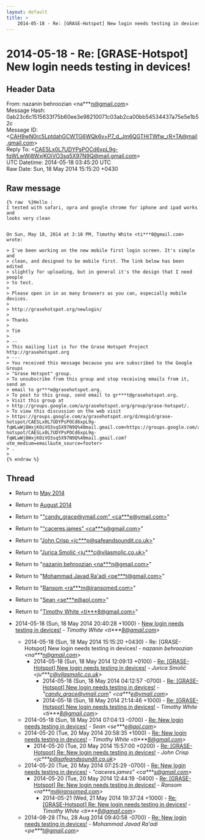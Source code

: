 ```yaml
---
layout: default
title: >
    2014-05-18 - Re: [GRASE-Hotspot] New login needs testing in devices!
---
```


# 2014-05-18 - Re: [GRASE-Hotspot] New login needs testing in devices!

## Header Data

From: nazanin behroozian \<na***n@gmail.com\><br>
Message Hash: 0ab23c6c1515633f75b60ee3e98210071c03ab2ca00bb54534437a75e5e1b52c<br>
Message ID: \<CAH9wN0rc5LptdahGCWTG6WQk6v+P7_d_Jm6QGTHiTWfw_rR+TA@mail.gmail.com\><br>
Reply To: \<CAESLx0L7UDYPsPOCd6xpL9g-fqWLwWj8WxjKOiVO3sq5X97N9Q@mail.gmail.com\><br>
UTC Datetime: 2014-05-18 03:45:20 UTC<br>
Raw Date: Sun, 18 May 2014 15:15:20 +0430<br>

## Raw message

```
{% raw  %}Hello :
I tested with safari, opra and google chrome for iphone and ipad works and
looks very clean


On Sun, May 18, 2014 at 3:10 PM, Timothy White <ti***8@gmail.com> wrote:

> I've been working on the new mobile first login screen. It's simple and
> clean, and designed to be mobile first. The link below has been edited
> slightly for uploading, but in general it's the design that I need people
> to test.
>
> Please open in in as many browsers as you can, especially mobile devices.
>
> http://grasehotspot.org/newlogin/
>
> Thanks
>
> Tim
>
> --
> This mailing list is for the Grase Hotspot Project http://grasehotspot.org
> ---
> You received this message because you are subscribed to the Google Groups
> "Grase Hotspot" group.
> To unsubscribe from this group and stop receiving emails from it, send an
> email to gr***e@grasehotspot.org.
> To post to this group, send email to gr***t@grasehotspot.org.
> Visit this group at
> http://groups.google.com/a/grasehotspot.org/group/grase-hotspot/.
> To view this discussion on the web visit
> https://groups.google.com/a/grasehotspot.org/d/msgid/grase-hotspot/CAESLx0L7UDYPsPOCd6xpL9g-fqWLwWj8WxjKOiVO3sq5X97N9Q%40mail.gmail.com<https://groups.google.com/a/grasehotspot.org/d/msgid/grase-hotspot/CAESLx0L7UDYPsPOCd6xpL9g-fqWLwWj8WxjKOiVO3sq5X97N9Q%40mail.gmail.com?utm_medium=email&utm_source=footer>
> .
>
{% endraw %}
```

## Thread

+ Return to [May 2014](/archive/2014/05)
+ Return to [August 2014](/archive/2014/08)

+ Return to "["candy_grace@ymail.com" <ca***e<span>@</span>ymail.com>](/authors/ca___e_at_ymail_com)"
+ Return to "["caceres.james" <ca***s<span>@</span>gmail.com>](/authors/ca___s_at_gmail_com)"
+ Return to "[John Crisp <jc***p<span>@</span>safeandsoundit.co.uk>](/authors/jc___p_at_safeandsoundit_co_uk)"
+ Return to "[Jurica Smolić <ju***c<span>@</span>vilasmolic.co.uk>](/authors/ju___c_at_vilasmolic_co_uk)"
+ Return to "[nazanin behroozian <na***n<span>@</span>gmail.com>](/authors/na___n_at_gmail_com)"
+ Return to "[Mohammad Javad Ra'adi <pe***t<span>@</span>gmail.com>](/authors/pe___t_at_gmail_com)"
+ Return to "[Ransom <ra***m<span>@</span>jransomed.com>](/authors/ra___m_at_jransomed_com)"
+ Return to "[Sean <se***e<span>@</span>aol.com>](/authors/se___e_at_aol_com)"
+ Return to "[Timothy White <ti***8<span>@</span>gmail.com>](/authors/ti___8_at_gmail_com)"

+ 2014-05-18 (Sun, 18 May 2014 20:40:28 +1000) - [New login needs testing in devices!](/archive/2014/05/f8326293307067686007bf258367926698601a8ca3294f386ebd08c30ed282d8) - _Timothy White \<ti***8@gmail.com\>_
  + 2014-05-18 (Sun, 18 May 2014 15:15:20 +0430) - Re: [GRASE-Hotspot] New login needs testing in devices! - _nazanin behroozian \<na***n@gmail.com\>_
    + 2014-05-18 (Sun, 18 May 2014 12:09:13 +0100) - [Re: [GRASE-Hotspot] New login needs testing in devices!](/archive/2014/05/851df02cab23a4a7a16f875df10926fb0c711b0d9661828c4c22482e400de7d9) - _Jurica Smolić \<ju***c@vilasmolic.co.uk\>_
      + 2014-05-18 (Sun, 18 May 2014 04:12:57 -0700) - [Re: [GRASE-Hotspot] New login needs testing in devices!](/archive/2014/05/fd290665feb835f29d51c7112f69a8153ce42033fcf27166116cab815af7f06e) - _"candy_grace@ymail.com" \<ca***e@ymail.com\>_
      + 2014-05-18 (Sun, 18 May 2014 21:14:46 +1000) - [Re: [GRASE-Hotspot] New login needs testing in devices!](/archive/2014/05/31912dadbc128465a1da00d879cece1c07581d5153d0f0cbc18c73266482f12d) - _Timothy White \<ti***8@gmail.com\>_
  + 2014-05-18 (Sun, 18 May 2014 07:04:13 -0700) - [Re: New login needs testing in devices!](/archive/2014/05/1caeba3bb8ae9cea268ee81aade8759c7ee993d21085a662bb368d80d355ad34) - _Sean \<se***e@aol.com\>_
  + 2014-05-20 (Tue, 20 May 2014 20:58:35 +1000) - [Re: New login needs testing in devices!](/archive/2014/05/b73e1492b67b19d4fa8146c2f141e908fa11a4909a21f9e90c25dc07daae8e7b) - _Timothy White \<ti***8@gmail.com\>_
    + 2014-05-20 (Tue, 20 May 2014 15:57:00 +0200) - [Re: [GRASE-Hotspot] Re: New login needs testing in devices!](/archive/2014/05/746584336e9c1279109d1413571396a1b04f5eaacae4e9b5a7fa597ee4c3408f) - _John Crisp \<jc***p@safeandsoundit.co.uk\>_
  + 2014-05-20 (Tue, 20 May 2014 07:25:29 -0700) - [Re: New login needs testing in devices!](/archive/2014/05/573ba11288b7f80fc89737e6d4a937de9ea22f34069146c3aeb20384bcb59f51) - _"caceres.james" \<ca***s@gmail.com\>_
    + 2014-05-20 (Tue, 20 May 2014 12:44:19 -0400) - [Re: [GRASE-Hotspot] Re: New login needs testing in devices!](/archive/2014/05/2b47c4ce90ba6ce871f4608756356dc466fa1dc45e101a8995a19f5d9264a039) - _Ransom \<ra***m@jransomed.com\>_
      + 2014-05-21 (Wed, 21 May 2014 19:37:24 +1000) - [Re: [GRASE-Hotspot] Re: New login needs testing in devices!](/archive/2014/05/fb645c096d79d22147a5e8a98032e8a51b51a5632b65b8f99bf78d2b8de4ad8d) - _Timothy White \<ti***8@gmail.com\>_
  + 2014-08-28 (Thu, 28 Aug 2014 09:40:58 -0700) - [Re: New login needs testing in devices!](/archive/2014/08/7b4ce8deb28686df0829a605e86e483864e067d3f9a730be6aa1b400aaeacd88) - _Mohammad Javad Ra'adi \<pe***t@gmail.com\>_

